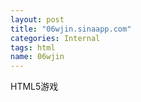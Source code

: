 ```yaml
---
layout: post
title: "06wjin.sinaapp.com"
categories: Internal
tags: html
name: 06wjin
---
```


HTML5游戏
<!--break-->
